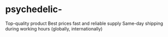 # psychedelic-
Top-quality product Best prices fast and reliable supply  Same-day shipping during working hours  (globally, internationally)
